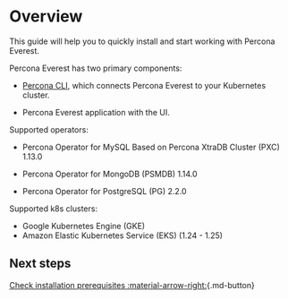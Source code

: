 # Overview

This guide will help you to quickly install and start working with Percona Everest.

Percona Everest has two primary components:

* [Percona CLI](https://github.com/percona/percona-everest-cli), which connects Percona Everest to your Kubernetes cluster.

* Percona Everest application with the UI.

Supported operators:

* Percona Operator for MySQL Based on Percona XtraDB Cluster (PXC) 1.13.0

* Percona Operator for MongoDB (PSMDB) 1.14.0

* Percona Operator for PostgreSQL (PG) 2.2.0

Supported k8s clusters:

* Google Kubernetes Engine (GKE) 
* Amazon Elastic Kubernetes Service (EKS) (1.24 - 1.25)

## Next steps

 [Check installation prerequisites :material-arrow-right:](qs-prerequisites.md){.md-button}
